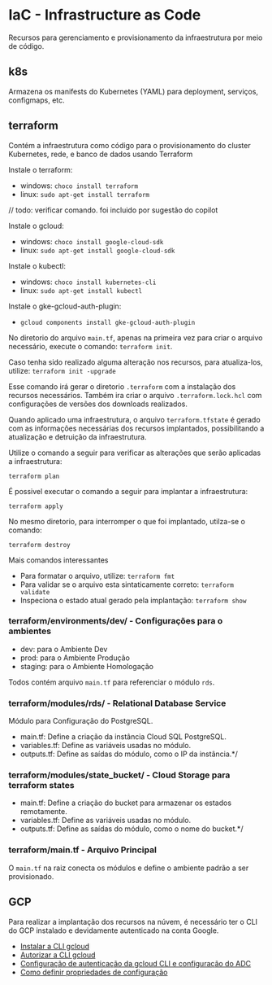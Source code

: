 # IaC - Infrastructure as Code
Recursos para gerenciamento e provisionamento da infraestrutura por meio de código. 

## k8s

Armazena os manifests do Kubernetes (YAML) para deployment, serviços, configmaps, etc.

## terraform

Contém a infraestrutura como código para o provisionamento do cluster Kubernetes, rede, e banco de dados usando Terraform

Instale o terraform:
* windows: `choco install terraform`
* linux: `sudo apt-get install terraform`

// todo: verificar comando. foi incluido por sugestão do copilot

Instale o gcloud:
* windows: `choco install google-cloud-sdk` 
* linux: `sudo apt-get install google-cloud-sdk`

Instale o kubectl:
* windows: `choco install kubernetes-cli`
* linux: `sudo apt-get install kubectl`

Instale o gke-gcloud-auth-plugin: 
* `gcloud components install gke-gcloud-auth-plugin`

No diretorio do arquivo `main.tf`, apenas na primeira vez para criar o arquivo necessário, execute o comando: `terraform init`.

Caso tenha sido realizado alguma alteração nos recursos, para atualiza-los, utilize: `terraform init -upgrade`

Esse comando irá gerar o diretorio `.terraform` com a instalação dos recursos necessários. Também ira criar o arquivo `.terraform.lock.hcl` com configurações de versões dos downloads realizados. 

Quando aplicado uma infraestrutura, o arquivo `terraform.tfstate` é gerado com as informações necessárias dos recursos implantados, possibilitando a atualização e detruição da infraestrutura.  

Utilize o comando a seguir para verificar as alterações que serão aplicadas a infraestrutura:

` terraform plan `

É possivel executar o comando a seguir para implantar a infraestrutura:

` terraform apply `

No mesmo diretorio, para interromper o que foi implantado, utilza-se o comando:

`terraform destroy`

Mais comandos interessantes
* Para formatar o arquivo, utilize: `terraform fmt`
* Para validar se o arquivo esta sintaticamente correto: `terraform validate`
* Inspeciona o estado atual gerado pela implantação: `terraform show`

### terraform/environments/dev/ - Configurações para o ambientes

* dev: para o Ambiente Dev
* prod: para o Ambiente Produção
* staging: para o Ambiente Homologação

Todos contém arquivo `main.tf` para referenciar o módulo `rds`.

### terraform/modules/rds/ - Relational Database Service 

Módulo para Configuração do PostgreSQL.

* main.tf: Define a criação da instância Cloud SQL PostgreSQL.
* variables.tf: Define as variáveis usadas no módulo.
* outputs.tf: Define as saídas do módulo, como o IP da instância.*/

### terraform/modules/state_bucket/ - Cloud Storage para terraform states

* main.tf: Define a criação do bucket para armazenar os estados remotamente.
* variables.tf: Define as variáveis usadas no módulo.
* outputs.tf: Define as saídas do módulo, como o nome do bucket.*/

### terraform/main.tf - Arquivo Principal

O `main.tf` na raiz conecta os módulos e define o ambiente padrão a ser provisionado.

## GCP

Para realizar a implantação dos recursos na núvem, é necessário ter o CLI do GCP instalado e devidamente autenticado na conta Google.

* [Instalar a CLI gcloud](https://cloud.google.com/sdk/docs/install?hl=pt-br)
* [Autorizar a CLI gcloud](https://cloud.google.com/sdk/docs/install?hl=pt-br)
* [Configuração de autenticação da gcloud CLI e configuração do ADC](https://cloud.google.com/docs/authentication/gcloud?hl=pt-br#gcloud-credentials)
* [Como definir propriedades de configuração](https://cloud.google.com/sdk/docs/configurations?hl=pt-br#setting_configuration_properties)




